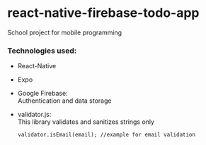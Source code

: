 # react-native-firebase-todo-app
School project for mobile programming

### Technologies used:

- React-Native

- Expo

- Google Firebase:\
   Authentication and data storage
  
- validator.js:\
   This library validates and sanitizes strings only
   ```
   validator.isEmail(email); //example for email validation
   ```
 
